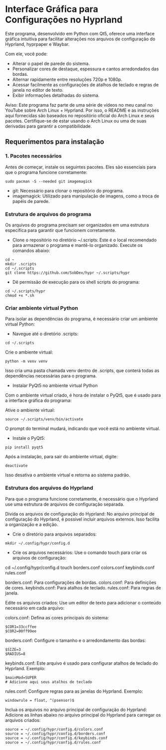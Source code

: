 # Interface Gráfica para Configurações no Hyprland

Este programa, desenvolvido em Python com Qt5, oferece uma interface gráfica intuitiva para facilitar alterações nos arquivos de configuração do Hyprland, hyprpaper e Waybar.

Com ele, você pode:

- Alterar o papel de parede do sistema.
- Personalizar cores de destaque, espessura e cantos arredondados das bordas.
- Alternar rapidamente entre resoluções 720p e 1080p.
- Acessar facilmente as configurações de atalhos de teclado e regras de janela no editor de texto.
- Exibir informações detalhadas do sistema.

Aviso: Este programa faz parte de uma série de vídeos no meu canal no YouTube sobre Arch Linux + Hyprland. Por isso, o README e as instruções aqui fornecidas são baseados no repositório oficial do Arch Linux e seus pacotes. Certifique-se de estar usando o Arch Linux ou uma de suas derivadas para garantir a compatibilidade.

## Requerimentos para instalação

### 1. Pacotes necessários

Antes de começar, instale os seguintes pacotes. Eles são essenciais para que o programa funcione corretamente:

```
sudo pacman -S --needed git imagemagick
```
- git: Necessário para clonar o repositório do programa.
- imagemagick: Utilizado para manipulação de imagens, como a troca de papéis de parede.

### Estrutura de arquivos do programa

Os arquivos do programa precisam ser organizados em uma estrutura específica para garantir que funcionem corretamente.

- Clone o repositório no diretório ~/.scripts:
Este é o local recomendado para armazenar o programa e mantê-lo organizado. Execute os comandos abaixo:
```
cd ~
mkdir .scripts
cd ~/.scripts
git clone https://github.com/SobDex/hypr ~/.scripts/hypr
```
- Dê permissão de execução para os shell scripts do programa:
```
cd ~/.scripts/hypr
chmod +x *.sh
```

### Criar ambiente virtual Python

Para isolar as dependências do programa, é necessário criar um ambiente virtual Python:

- Navegue até o diretório .scripts:
```
cd ~/.scripts
```

Crie o ambiente virtual:
```
python -m venv venv
```
Isso cria uma pasta chamada venv dentro de .scripts, que conterá todas as dependências necessárias para o programa.

- Instalar PyQt5 no ambiente virtual Python

Com o ambiente virtual criado, é hora de instalar o PyQt5, que é usado para a interface gráfica do programa:

Ative o ambiente virtual:
```
source ~/.scripts/venv/bin/activate
```
O prompt do terminal mudará, indicando que você está no ambiente virtual.

- Instale o PyQt5:
```
pip install pyqt5
```
Após a instalação, para sair do ambiente virtual, digite:
```
deactivate
```
Isso desativa o ambiente virtual e retorna ao sistema padrão.

### Estrutura dos arquivos do Hyprland

Para que o programa funcione corretamente, é necessário que o Hyprland use uma estrutura de arquivos de configuração separada.

Divida os arquivos de configuração do Hyprland:
No arquivo principal de configuração do Hyprland, é possível incluir arquivos externos. Isso facilita a organização e a edição.

- Crie o diretório para arquivos separados:
```
mkdir ~/.config/hypr/config.d
```

- Crie os arquivos necessários:
Use o comando touch para criar os arquivos de configuração:

cd ~/.config/hypr/config.d
touch borders.conf colors.conf keybinds.conf rules.conf

borders.conf: Para configurações de bordas.
colors.conf: Para definições de cores.
keybinds.conf: Para atalhos de teclado.
rules.conf: Para regras de janela.

Edite os arquivos criados:
Use um editor de texto para adicionar o conteúdo necessário em cada arquivo:

colors.conf:
Defina as cores principais do sistema:
```
$COR1=33ccffee
$COR2=00ff99ee
```

borders.conf:
Configure o tamanho e o arredondamento das bordas:

```
$SIZE=3
$RADIUS=8
```

keybinds.conf:
Este arquivo é usado para configurar atalhos de teclado do Hyprland. Exemplo:

```
$mainMod=SUPER
# Adicione aqui seus atalhos de teclado
```

rules.conf:
Configure regras para as janelas do Hyprland. Exemplo:
```
windowrule = float, ^(psensor)$
```

Inclua os arquivos no arquivo principal de configuração do Hyprland:
Adicione as linhas abaixo no arquivo principal do Hyprland para carregar os arquivos criados:
```
source = ~/.config/hypr/config.d/colors.conf
source = ~/.config/hypr/config.d/borders.conf
source = ~/.config/hypr/config.d/keybinds.conf
source = ~/.config/hypr/config.d/rules.conf
```
